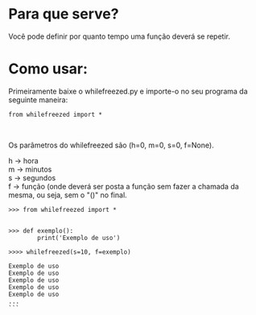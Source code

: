 # Para que serve?

Você pode definir por quanto tempo uma função deverá se repetir.


# Como usar:

Primeiramente baixe o whilefreezed.py e importe-o no seu programa da seguinte maneira:

```
from whilefreezed import *
```
<br />

Os parâmetros do whilefreezed são (h=0, m=0, s=0, f=None).

h -> hora <br />
m -> minutos <br />
s -> segundos <br />
f -> função (onde deverá ser posta a função sem fazer a chamada da mesma, ou seja, sem o "()" no final. <br />


``````
>>> from whilefreezed import *


>>> def exemplo():
        print('Exemplo de uso')
    
>>>> whilefreezed(s=10, f=exemplo)
 
Exemplo de uso
Exemplo de uso
Exemplo de uso
Exemplo de uso
Exemplo de uso
...
```
